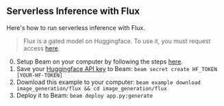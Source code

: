 ## Serverless Inference with Flux

Here's how to run serverless inference with Flux.

> Flux is a gated model on Huggingface. To use it, you must request access [here](https://huggingface.co/black-forest-labs/FLUX.1-dev).

0. Setup Beam on your computer by following the steps [here](platform.beam.cloud/onboarding).
1. Save your [Huggingface API key](https://huggingface.co/settings/tokens) to Beam: `beam secret create HF_TOKEN [YOUR-HF-TOKEN]`
2. Download this example to your computer: `beam example download image_generation/flux && cd image_generation/flux`
3. Deploy it to Beam: `beam deploy app.py:generate`
